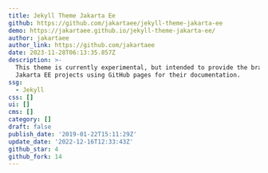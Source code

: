 ```yaml
---
title: Jekyll Theme Jakarta Ee
github: https://github.com/jakartaee/jekyll-theme-jakarta-ee
demo: https://jakartaee.github.io/jekyll-theme-jakarta-ee/
author: jakartaee
author_link: https://github.com/jakartaee
date: 2023-11-28T06:13:35.857Z
description: >-
  This theme is currently experimental, but intended to provide the branding for
  Jakarta EE projects using GitHub pages for their documentation.
ssg:
  - Jekyll
css: []
ui: []
cms: []
category: []
draft: false
publish_date: '2019-01-22T15:11:29Z'
update_date: '2022-12-16T12:33:43Z'
github_star: 4
github_fork: 14
---
```


